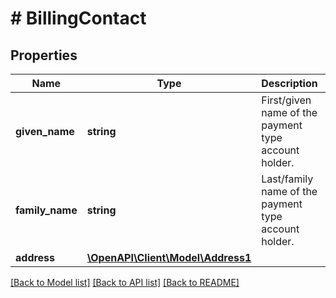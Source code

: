 # # BillingContact

## Properties

Name | Type | Description | Notes
------------ | ------------- | ------------- | -------------
**given_name** | **string** | First/given name of the payment type account holder. | [optional]
**family_name** | **string** | Last/family name of the payment type account holder. | [optional]
**address** | [**\OpenAPI\Client\Model\Address1**](Address1.md) |  | [optional]

[[Back to Model list]](../../README.md#models) [[Back to API list]](../../README.md#endpoints) [[Back to README]](../../README.md)
